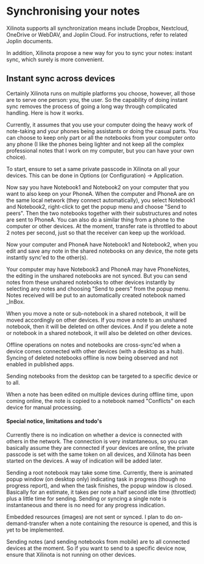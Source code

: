 # Synchronising your notes

Xilinota supports all synchronization means include Dropbox, Nextcloud, OneDrive or WebDAV, and Joplin Cloud.  For instructions, refer to related Joplin documents.

In addition, Xilinota propose a new way for you to sync your notes: instant sync, which surely is more convenient. 

## Instant sync across devices

Certainly Xilinota runs on multiple platforms you choose, however, all those are to serve one person: you, the user.  So the capability of doing instant sync removes the process of going a long way through complicated handling.  Here is how it works.

Currently, it assumes that you use your computer doing the heavy work of note-taking and your phones being assistants or doing the casual parts.  You can choose to keep only part or all the notebooks from your computer onto any phone (I like the phones being lighter and not keep all the complex professional notes that I work on my computer, but you can have your own choice).

To start, ensure to set a same private passcode in Xilinota on all your devices.  This can be done in Options (or Configuration) -> Application.

Now say you have Notebook1 and Notebook2 on your computer that you want to also keep on your PhoneA.  When the computer and PhoneA are on the same local network (they connect automatically), you select Notebook1 and Notebook2, right-click to get the popup menu and choose "Send to peers".  Then the two notebooks together with their substructures and notes are sent to PhoneA.  You can also do a similar thing from a phone to the computer or other devices.  At the moment, transfer rate is throttled to about 2 notes per second, just so that the receiver can keep up the workload.

Now your computer and PhoneA have Notebook1 and Notebook2, when you edit and save any note in the shared notebooks on any device, the note gets instantly sync'ed to the other(s).  

Your computer may have Notebook3 and PhoneA may have PhoneNotes, the editing in the unshared notebooks are not synced.  But you can send notes from these unshared notebooks to other devices instantly by selecting any notes and choosing "Send to peers" from the popup menu.  Notes received will be put to an automatically created notebook named \_InBox.

When you move a note or sub-notebook in a shared notebook, it will be moved accordingly on other devices.  If you move a note to an unshared notebook, then it will be deleted on other devices.  And if you delete a note or notebook in a shared notebook, it will also be deleted on other devices.

Offline operations on notes and notebooks are cross-sync'ed when a device comes connected with other devices (with a desktop as a hub).  Syncing of deleted notebooks offline is now being observed and not enabled in published apps.

Sending notebooks from the desktop can be targeted to a specific device or to all.

When a note has been edited on multiple devices during offline time, upon coming online, the note is copied to a notebook named "Conflicts" on each device for manual processing.

#### Special notice, limitations and todo's

Currently there is no indication on whether a device is connected with others in the network.  The connection is very instantaneous, so you can basically assume they are connected if your devices are online, the private passcode is set with the same token on all devices, and Xilinota has been started on the devices.  A way of indication will be added later.

Sending a root notebook may take some time.  Currently, there is animated popup window (on desktop only) indicating task in progress (though no progress report), and when the task finishes, the popup window is closed.  Basically for an estimate, it takes per note a half second idle time (throttled) plus a little time for sending.  Sending or syncing a single note is instantaneous and there is no need for any progress indication.

Embedded resources (images) are not sent or synced.  I plan to do on-demand-transfer when a note containing the resource is opened, and this is yet to be implemented.

Sending notes (and sending notebooks from mobile) are to all connected devices at the moment.  So if you want to send to a specific device now, ensure that Xilinota is not running on other devices.
